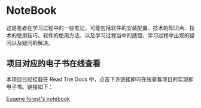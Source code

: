 # NoteBook

这是笔者在学习过程中的一些笔记，可能包括软件的安装配置、技术的知识点、技术的使用技巧、软件的使用方法、以及学习过程当中的感悟、学习过程中出现的疑问以及疑问的解决。

## 项目对应的电子书在线查看

本项目已经挂载在 Read The Docs 中，点击下方链接即可在线查看项目的实现即电子书。链接如下：

[Eugene forest's notebook](https://studynotes.readthedocs.io/zh/latest/)


